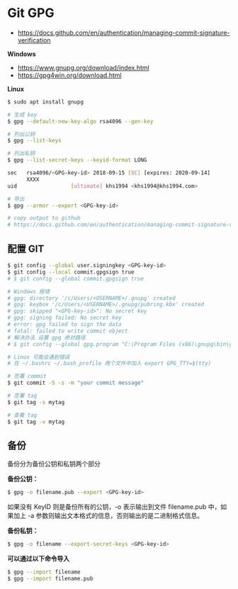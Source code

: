 # Git GPG

* https://docs.github.com/en/authentication/managing-commit-signature-verification

**Windows**

* https://www.gnupg.org/download/index.html
* https://gpg4win.org/download.html

**Linux**

```bash
$ sudo apt install gnupg
```

```bash
# 生成 key
$ gpg --default-new-key-algo rsa4096 --gen-key

# 列出公钥
$ gpg --list-keys

# 列出私钥
$ gpg --list-secret-keys --keyid-format LONG

sec   rsa4096/<GPG-key-id> 2018-09-15 [SC] [expires: 2020-09-14]
      XXXX
uid                 [ultimate] khs1994 <khs1994@khs1994.com>

# 导出
$ gpg --armor --export <GPG-key-id>

# copy output to github
# https://docs.github.com/en/authentication/managing-commit-signature-verification/adding-a-new-gpg-key-to-your-github-account
```

## 配置 GIT

```bash
$ git config --global user.signingkey <GPG-key-id>
$ git config --local commit.gpgsign true
# $ git config --global commit.gpgsign true

# Windows 报错
# gpg: directory '/c/Users/<USERNAME>/.gnupg' created
# gpg: keybox '/c/Users/<USERNAME>/.gnupg/pubring.kbx' created
# gpg: skipped "<GPG-key-id>": No secret key
# gpg: signing failed: No secret key
# error: gpg failed to sign the data
# fatal: failed to write commit object
# 解决办法 设置 gpg 绝对路径
# $ git config --global gpg.program "C:\Program Files (x86)\gnupg\bin\gpg.exe"

# Linux 可能会遇到错误
# 在 ~/.bashrc ~/.bash_profile 两个文件中加入 export GPG_TTY=$(tty)

# 签署 commit
$ git commit -S -s -m "your commit message"

# 签署 tag
$ git tag -s mytag

# 查看 tag
$ git tag -v mytag
```

## 备份

备份分为备份公钥和私钥两个部分

**备份公钥：**

```bash
$ gpg -o filename.pub --export <GPG-key-id>
```

如果没有 KeyID 则是备份所有的公钥，-o 表示输出到文件 filename.pub 中，如果加上 -a 参数则输出文本格式的信息，否则输出的是二进制格式信息。

**备份私钥：**

```bash
$ gpg -o filename --export-secret-keys <GPG-key-id>
```

**可以通过以下命令导入**

```bash
$ gpg --import filename
$ gpg --import filename.pub
```
